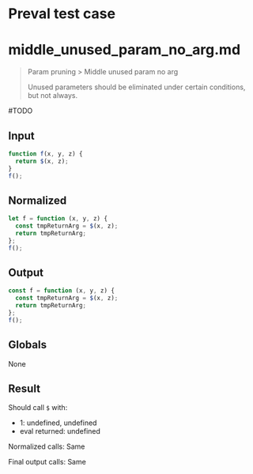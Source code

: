 # Preval test case

# middle_unused_param_no_arg.md

> Param pruning > Middle unused param no arg
>
> Unused parameters should be eliminated under certain conditions, but not always.

#TODO

## Input

`````js filename=intro
function f(x, y, z) {
  return $(x, z);
}
f();
`````

## Normalized

`````js filename=intro
let f = function (x, y, z) {
  const tmpReturnArg = $(x, z);
  return tmpReturnArg;
};
f();
`````

## Output

`````js filename=intro
const f = function (x, y, z) {
  const tmpReturnArg = $(x, z);
  return tmpReturnArg;
};
f();
`````

## Globals

None

## Result

Should call `$` with:
 - 1: undefined, undefined
 - eval returned: undefined

Normalized calls: Same

Final output calls: Same
